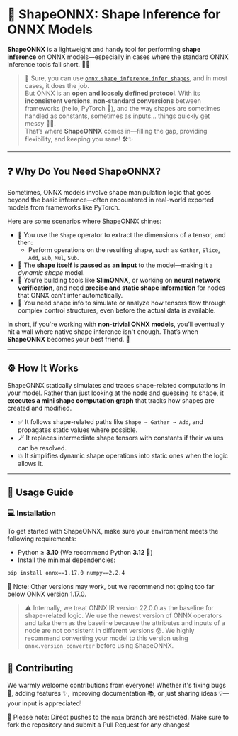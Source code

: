 # 🔷 **ShapeONNX**: Shape Inference for ONNX Models

**ShapeONNX** is a lightweight and handy tool for performing **shape inference** on ONNX models—especially in cases where the standard ONNX inference tools fall short. 🧠📐

> 🧩 Sure, you can use [`onnx.shape_inference.infer_shapes`](https://onnx.ai/onnx/api/shape_inference.html), and in most cases, it does the job.  
> But ONNX is an **open and loosely defined protocol**. With its **inconsistent versions**, **non-standard conversions** between frameworks (hello, PyTorch 👋), and the way shapes are sometimes handled as constants, sometimes as inputs... things quickly get messy 😵‍💫.  
> That’s where **ShapeONNX** comes in—filling the gap, providing flexibility, and keeping you sane! 🛠️✨

---

## ❓ Why Do You Need ShapeONNX?

Sometimes, ONNX models involve shape manipulation logic that goes beyond the basic inference—often encountered in real-world exported models from frameworks like PyTorch.

Here are some scenarios where ShapeONNX shines:

- 🧬 You use the `Shape` operator to extract the dimensions of a tensor, and then:
    - Perform operations on the resulting shape, such as `Gather`, `Slice`, `Add`, `Sub`, `Mul`, `Sub`.
- 🔄 The **shape itself is passed as an input** to the model—making it a *dynamic shape* model.
- 🧠 You’re building tools like **SlimONNX**, or working on **neural network verification**, and need **precise and static shape information** for nodes that ONNX can't infer automatically.
- 🧪 You need shape info to simulate or analyze how tensors flow through complex control structures, even before the actual data is available.

In short, if you're working with **non-trivial ONNX models**, you’ll eventually hit a wall where native shape inference isn't enough. That’s when **ShapeONNX** becomes your best friend. 🤝

---

## ⚙️ How It Works

ShapeONNX statically simulates and traces shape-related computations in your model. Rather than just looking at the node and guessing its shape, it **executes a mini shape computation graph** that tracks how shapes are created and modified.

- ✅ It follows shape-related paths like `Shape → Gather → Add`, and propagates static values where possible.
- 🪄 It replaces intermediate shape tensors with constants if their values can be resolved.
- 💥 It simplifies dynamic shape operations into static ones when the logic allows it.

---

## 🚀 Usage Guide

### 💻 Installation

To get started with ShapeONNX, make sure your environment meets the following requirements:

- Python ≥ **3.10** (We recommend Python **3.12** 🐍)
- Install the minimal dependencies:

```bash
pip install onnx==1.17.0 numpy==2.2.4
```

📌 Note: Other versions may work, but we recommend not going too far below ONNX version 1.17.0.

> ⚠️ Internally, we treat ONNX IR version 22.0.0 as the baseline for shape-related logic. We use the newest version of ONNX operators and take them as the baseline because the attributes and inputs of a node are not consistent in different versions 😰. We highly recommend converting your model to this version using `onnx.version_converter` before using ShapeONNX.

## 🤝 Contributing

We warmly welcome contributions from everyone! Whether it's fixing bugs 🐞, adding features ✨, improving documentation 📚, or just sharing ideas 💡—your input is appreciated!

📌 Please note: Direct pushes to the `main` branch are restricted. Make sure to fork the repository and submit a Pull Request for any changes!
